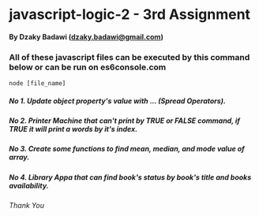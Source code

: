 # javascript-logic-2 - 3rd Assignment

#### By Dzaky Badawi (dzaky.badawi@gmail.com)

### All of these javascript files can be executed by this command below or can be run on es6console.com
```
node [file_name]
```

##### No 1. Update object property's value with ... (Spread Operators).

##### No 2. Printer Machine that can't print by TRUE or FALSE command, if TRUE it will print a words by it's index.

##### No 3. Create some functions to find mean, median, and mode value of array.

##### No 4. Library Appa that can find book's status by book's title and books availability.

###### Thank You
